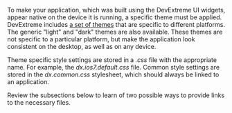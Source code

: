 To make your application, which was built using the DevExtreme UI widgets, appear native on the device it is running, a specific theme must be applied. DevExtreme includes [a set of themes](/concepts/60%20Themes/10%20Predefined%20Themes '/Documentation/Guide/Themes/Predefined_Themes/') that are specific to different platforms. The generic "light" and "dark" themes are also available. These themes are not specific to a particular platform, but make the application look consistent on the desktop, as well as on any device.

Theme specific style settings are stored in a *.css* file with the appropriate name. For example, the *dx.ios7.default.css* file. Common style settings are stored in the *dx.common.css* stylesheet, which should always be linked to an application.

Review the subsections below to learn of two possible ways to provide links to the necessary files.